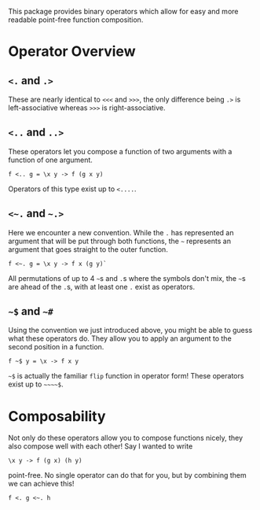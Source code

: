 This package provides binary operators which allow for easy and more readable point-free function composition.

# Operator Overview

## `<.` and `.>`

These are nearly identical to `<<<` and `>>>`, the only difference being `.>` is left-associative whereas `>>>` is right-associative.

## `<..` and `..>`

These operators let you compose a function of two arguments with a function of one argument.
```
f <.. g = \x y -> f (g x y)
```
Operators of this type exist up to `<....`.

## `<~.` and `~.>`

Here we encounter a new convention. While the `.` has represented an argument that will be put through both functions, the `~` represents an argument that goes straight to the outer function.
```
f <~. g = \x y -> f x (g y)`
```
All permutations of up to 4 `~`s and `.`s where the symbols don't mix, the `~`s are ahead of the `.`s, with at least one `.`  exist as operators.

## `~$` and `~#`

Using the convention we just introduced above, you might be able to guess what these operators do. They allow you to apply an argument to the second position in a function.
```
f ~$ y = \x -> f x y
```
`~$` is actually the familiar `flip` function in operator form! These operators exist up to `~~~~$`.

# Composability

Not only do these operators allow you to compose functions nicely, they also compose well with each other! Say I wanted to write
```
\x y -> f (g x) (h y)
```
point-free. No single operator can do that for you, but by combining them we can achieve this!
```
f <. g <~. h
```

